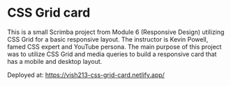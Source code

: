 # CSS Grid card

This is a small Scrimba project from Module 6 (Responsive Design) utilizing CSS Grid for a basic responsive layout. The instructor is Kevin Powell, famed CSS expert and YouTube persona. The main purpose of this project was to utilize CSS Grid and media queries to build a responsive card that has a mobile and desktop layout.

Deployed at: https://vish213-css-grid-card.netlify.app/